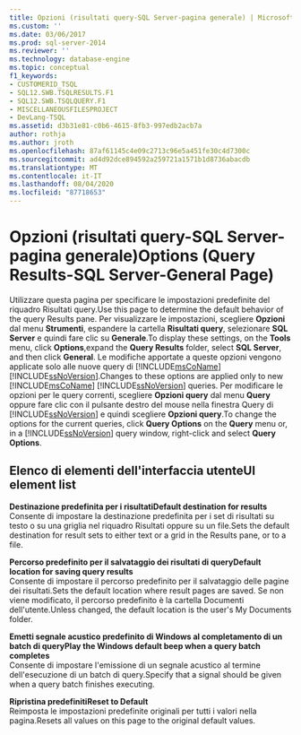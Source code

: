 ```yaml
---
title: Opzioni (risultati query-SQL Server-pagina generale) | Microsoft Docs
ms.custom: ''
ms.date: 03/06/2017
ms.prod: sql-server-2014
ms.reviewer: ''
ms.technology: database-engine
ms.topic: conceptual
f1_keywords:
- CUSTOMERID_TSQL
- SQL12.SWB.TSQLRESULTS.F1
- SQL12.SWB.TSQLQUERY.F1
- MISCELLANEOUSFILESPROJECT
- DevLang-TSQL
ms.assetid: d3b31e81-c0b6-4615-8fb3-997edb2acb7a
author: rothja
ms.author: jroth
ms.openlocfilehash: 87af61145c4e09c2713c96e5a451fe30c4d7300c
ms.sourcegitcommit: ad4d92dce894592a259721a1571b1d8736abacdb
ms.translationtype: MT
ms.contentlocale: it-IT
ms.lasthandoff: 08/04/2020
ms.locfileid: "87718653"
---
```

# <a name="options-query-results-sql-server-general-page"></a><span data-ttu-id="d5fd5-102">Opzioni (risultati query-SQL Server-pagina generale)</span><span class="sxs-lookup"><span data-stu-id="d5fd5-102">Options (Query Results-SQL Server-General Page)</span></span>
  <span data-ttu-id="d5fd5-103">Utilizzare questa pagina per specificare le impostazioni predefinite del riquadro Risultati query.</span><span class="sxs-lookup"><span data-stu-id="d5fd5-103">Use this page to determine the default behavior of the query Results pane.</span></span> <span data-ttu-id="d5fd5-104">Per visualizzare le impostazioni, scegliere **Opzioni** dal menu **Strumenti**, espandere la cartella **Risultati query**, selezionare **SQL Server** e quindi fare clic su **Generale**.</span><span class="sxs-lookup"><span data-stu-id="d5fd5-104">To display these settings, on the **Tools** menu, click **Options**,expand the **Query Results** folder, select **SQL Server**, and then click **General**.</span></span> <span data-ttu-id="d5fd5-105">Le modifiche apportate a queste opzioni vengono applicate solo alle nuove query di [!INCLUDE[msCoName](../includes/msconame-md.md)] [!INCLUDE[ssNoVersion](../includes/ssnoversion-md.md)].</span><span class="sxs-lookup"><span data-stu-id="d5fd5-105">Changes to these options are applied only to new [!INCLUDE[msCoName](../includes/msconame-md.md)] [!INCLUDE[ssNoVersion](../includes/ssnoversion-md.md)] queries.</span></span> <span data-ttu-id="d5fd5-106">Per modificare le opzioni per le query correnti, scegliere **Opzioni query** dal menu **Query** oppure fare clic con il pulsante destro del mouse nella finestra Query di [!INCLUDE[ssNoVersion](../includes/ssnoversion-md.md)] e quindi scegliere **Opzioni query**.</span><span class="sxs-lookup"><span data-stu-id="d5fd5-106">To change the options for the current queries, click **Query Options** on the **Query** menu or, in a [!INCLUDE[ssNoVersion](../includes/ssnoversion-md.md)] query window, right-click and select **Query Options**.</span></span>  
  
## <a name="ui-element-list"></a><span data-ttu-id="d5fd5-107">Elenco di elementi dell'interfaccia utente</span><span class="sxs-lookup"><span data-stu-id="d5fd5-107">UI element list</span></span>  
 <span data-ttu-id="d5fd5-108">**Destinazione predefinita per i risultati**</span><span class="sxs-lookup"><span data-stu-id="d5fd5-108">**Default destination for results**</span></span>  
 <span data-ttu-id="d5fd5-109">Consente di impostare la destinazione predefinita per i set di risultati su testo o su una griglia nel riquadro Risultati oppure su un file.</span><span class="sxs-lookup"><span data-stu-id="d5fd5-109">Sets the default destination for result sets to either text or a grid in the Results pane, or to a file.</span></span>  
  
 <span data-ttu-id="d5fd5-110">**Percorso predefinito per il salvataggio dei risultati di query**</span><span class="sxs-lookup"><span data-stu-id="d5fd5-110">**Default location for saving query results**</span></span>  
 <span data-ttu-id="d5fd5-111">Consente di impostare il percorso predefinito per il salvataggio delle pagine dei risultati.</span><span class="sxs-lookup"><span data-stu-id="d5fd5-111">Sets the default location where result pages are saved.</span></span> <span data-ttu-id="d5fd5-112">Se non viene modificato, il percorso predefinito è la cartella Documenti dell'utente.</span><span class="sxs-lookup"><span data-stu-id="d5fd5-112">Unless changed, the default location is the user's My Documents folder.</span></span>  
  
 <span data-ttu-id="d5fd5-113">**Emetti segnale acustico predefinito di Windows al completamento di un batch di query**</span><span class="sxs-lookup"><span data-stu-id="d5fd5-113">**Play the Windows default beep when a query batch completes**</span></span>  
 <span data-ttu-id="d5fd5-114">Consente di impostare l'emissione di un segnale acustico al termine dell'esecuzione di un batch di query.</span><span class="sxs-lookup"><span data-stu-id="d5fd5-114">Specify that a signal should be given when a query batch finishes executing.</span></span>  
  
 <span data-ttu-id="d5fd5-115">**Ripristina predefiniti**</span><span class="sxs-lookup"><span data-stu-id="d5fd5-115">**Reset to Default**</span></span>  
 <span data-ttu-id="d5fd5-116">Reimposta le impostazioni predefinite originali per tutti i valori nella pagina.</span><span class="sxs-lookup"><span data-stu-id="d5fd5-116">Resets all values on this page to the original default values.</span></span>  
  
  

